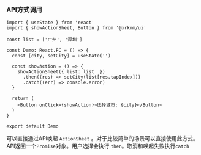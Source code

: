 ### API方式调用

```tsx
import { useState } from 'react'
import { showActionSheet, Button } from '@xrkmm/ui'

const list = ['广州', '深圳']

const Demo: React.FC = () => {
  const [city, setCity] = useState('')

  const showAction = () => {
    showActionSheet({ list: list  })
      .then((res) => setCity(list[res.tapIndex]))
      .catch((err) => console.error)
  }

  return (
    <Button onClick={showAction}>选择城市: {city}</Button>
  )
}

export default Demo
```
可以直接通过API唤起 `ActionSheet` 。对于比较简单的场景可以直接使用此方式。API返回一个`Promise`对象。用户选择会执行 `then`。取消和唤起失败执行`catch`
